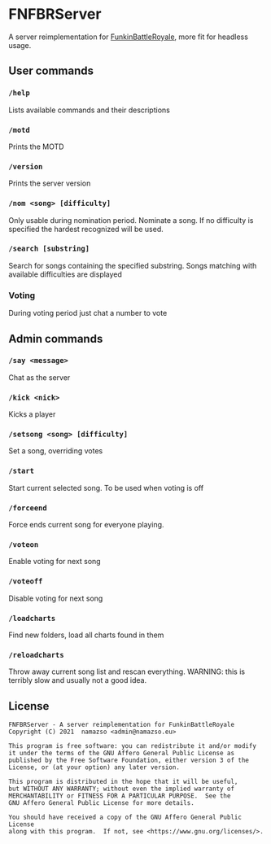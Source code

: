 # FNFBRServer

A server reimplementation for [FunkinBattleRoyale](https://github.com/XieneDev/FunkinBattleRoyale), more fit for headless usage.

## User commands

### `/help`

Lists available commands and their descriptions

### `/motd`

Prints the MOTD

### `/version`

Prints the server version

### `/nom <song> [difficulty]`

Only usable during nomination period. Nominate a song. If no difficulty is specified the hardest recognized will be used.

### `/search [substring]`

Search for songs containing the specified substring. Songs matching with available difficulties are displayed

### Voting

During voting period just chat a number to vote

## Admin commands

### `/say <message>`

Chat as the server

### `/kick <nick>`

Kicks a player

### `/setsong <song> [difficulty]`

Set a song, overriding votes

### `/start`

Start current selected song. To be used when voting is off

### `/forceend`

Force ends current song for everyone playing.

### `/voteon`

Enable voting for next song

### `/voteoff`

Disable voting for next song

### `/loadcharts`

Find new folders, load all charts found in them

### `/reloadcharts`

Throw away current song list and rescan everything. WARNING: this is terribly slow and usually not a good idea.

## License

    FNFBRServer - A server reimplementation for FunkinBattleRoyale
    Copyright (C) 2021  namazso <admin@namazso.eu>

    This program is free software: you can redistribute it and/or modify
    it under the terms of the GNU Affero General Public License as
    published by the Free Software Foundation, either version 3 of the
    License, or (at your option) any later version.

    This program is distributed in the hope that it will be useful,
    but WITHOUT ANY WARRANTY; without even the implied warranty of
    MERCHANTABILITY or FITNESS FOR A PARTICULAR PURPOSE.  See the
    GNU Affero General Public License for more details.

    You should have received a copy of the GNU Affero General Public License
    along with this program.  If not, see <https://www.gnu.org/licenses/>.
